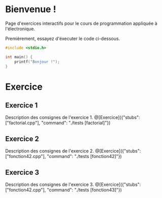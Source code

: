 # Bienvenue !

Page d'exercices interactifs pour le cours de programmation appliquée à l'électronique.

Premièrement, essayez d'éxecuter le code ci-dessous.

```C runnable
#include <stdio.h>

int main() {
	printf("Bonjour !");
}

```


# Exercice


## Exercice 1
Description des consignes de l'exercice 1.
@[Exercice]({"stubs": ["factorial.cpp"], "command": "./tests [factorial]"})

## Exercice 2
Description des consignes de l'exercice 2.
@[Exercice]({"stubs": ["fonction42.cpp"], "command": "./tests [fonction42]"})

## Exercice 3
Description des consignes de l'exercice 3.
@[Exercice]({"stubs": ["fonction42.cpp"], "command": "./tests [fonction43]"})

